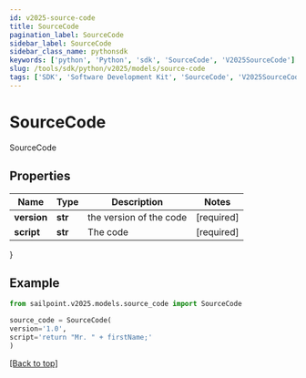 ```yaml
---
id: v2025-source-code
title: SourceCode
pagination_label: SourceCode
sidebar_label: SourceCode
sidebar_class_name: pythonsdk
keywords: ['python', 'Python', 'sdk', 'SourceCode', 'V2025SourceCode']
slug: /tools/sdk/python/v2025/models/source-code
tags: ['SDK', 'Software Development Kit', 'SourceCode', 'V2025SourceCode']
---
```


# SourceCode

SourceCode

## Properties

| Name        | Type    | Description             | Notes      |
| ----------- | ------- | ----------------------- | ---------- |
| **version** | **str** | the version of the code | [required] |
| **script**  | **str** | The code                | [required] |

}

## Example

```python
from sailpoint.v2025.models.source_code import SourceCode

source_code = SourceCode(
version='1.0',
script='return "Mr. " + firstName;'
)

```

[[Back to top]](#)
